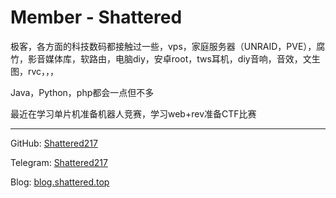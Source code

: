 # Member - Shattered

极客，各方面的科技数码都接触过一些，vps，家庭服务器（UNRAID，PVE），腐竹，影音媒体库，软路由，电脑diy，安卓root，tws耳机，diy音响，音效，文生图，rvc，，，

Java，Python，php都会一点但不多

最近在学习单片机准备机器人竞赛，学习web+rev准备CTF比赛

---

GitHub: [Shattered217](https://github.com/Shattered217)

Telegram: [Shattered217](https://t.me/Shattered217)

Blog: [blog.shattered.top](https://blog.shattered.top)
